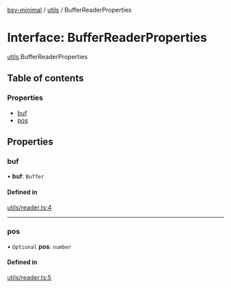 [bsv-minimal](../README.md) / [utils](../modules/utils.md) / BufferReaderProperties

# Interface: BufferReaderProperties

[utils](../modules/utils.md).BufferReaderProperties

## Table of contents

### Properties

- [buf](utils.BufferReaderProperties.md#buf)
- [pos](utils.BufferReaderProperties.md#pos)

## Properties

### buf

• **buf**: `Buffer`

#### Defined in

[utils/reader.ts:4](https://github.com/kevinejohn/bsv-minimal/blob/master/src/utils/reader.ts#L4)

___

### pos

• `Optional` **pos**: `number`

#### Defined in

[utils/reader.ts:5](https://github.com/kevinejohn/bsv-minimal/blob/master/src/utils/reader.ts#L5)
